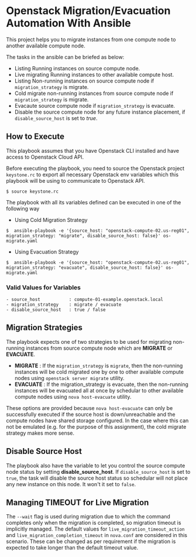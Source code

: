 
# Openstack Migration/Evacuation Automation With Ansible

This project helps you to migrate instances from one compute node to another available compute node.

The tasks in the ansible can be briefed as below:
- Listing Running instances on source compute node.
- Live migrating Running instances to other available compute host.
- Listing Non-running instances on source compute node if `migration_strategy` is migrate.
- Cold migrate non-running instances from source compute node if `migration_strategy` is migrate.
- Evacaute source compute node if `migration_strategy` is evacuate.
- Disable the source compute node for any future instance placement, if `disable_source_host` is set to *true*. 

## How to Execute
This playbook assumes that you have Openstack CLI installed and have access to Openstack Cloud API.

Before executing the playbook, you need to source the Openstack project `keystone.rc` to export all necessary Openstack env variables which this playbook will be using to communicate to Openstack API.
```
$ source keystone.rc
```

The playbook with all its variables defined can be executed in one of the following way
- Using Cold Migration Strategy
```
$  ansible-playbook -e '{source_host: "openstack-compute-02.us-reg01", migration_strategy: "migrate", disable_source_host: false}' os-migrate.yaml 
```
- Using Evacuation Strategy
```
$  ansible-playbook -e '{source_host: "openstack-compute-02.us-reg01", migration_strategy: "evacuate", disable_source_host: false}' os-migrate.yaml 
```
### Valid Values for Variables
```
- source_host           : compute-01-example.openstack.local
- migration_strategy    : migrate / evacuate
- disable_source_host   : true / false  
```

## Migration Strategies
The playbook expects one of two strategies to be used for migrating non-running instances from source compute node which are **MIGRATE** or **EVACUATE**.
- **MIGRATE** : If the `migration_strategy` is `migrate`, then the non-running instances will be cold migrated one by one to other available compute nodes using `openstack server migrate` utility.
- **EVACUATE** :  If the migration_strategy is evacuate, then the non-running instances will be evacuated all at once by schedular to other available compute nodes using `nova host-evacuate` utility.

These options are provided because `nova host-evacuate` can only be successfully executed if the source host is down/unreachable and the compute nodes have shared storage configured. In the case where this can not be emulated (e.g. for the purpose of this assignment), the cold migrate strategy makes more sense. 

## Disable Source Host
The playbook also have the variable to let you control the source compute node status by setting **disable_source_host**. If `disable_source_host` is set to `true`, the task will disable the source host status so schedular will not place any new instance on this node. It won't it set to `false`. 

## Managing TIMEOUT for Live Migration
The `--wait` flag is used during migration due to which the command completes only when the migration is completed, so migration timeout is implicitly managed.
The default values for `live_migration_timeout_action` and `live_migration_completion_timeout` in `nova.conf` are considered in this scenario. These can be changed as per requirement if the migration is expected to take longer than the default timeout value.
